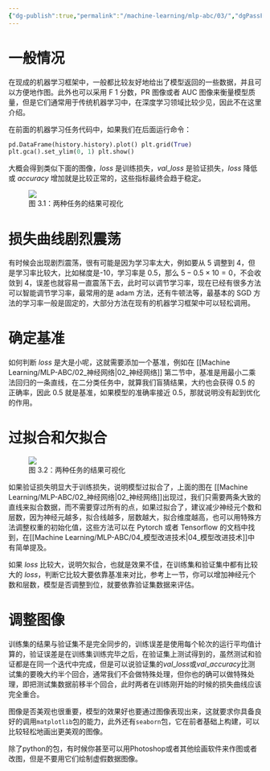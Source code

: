 ```yaml
---
{"dg-publish":true,"permalink":"/machine-learning/mlp-abc/03/","dgPassFrontmatter":true,"created":"2024-01-27T19:51:43.661+08:00"}
---
```


# 一般情况

在现成的机器学习框架中，一般都比较友好地给出了模型返回的一些数据，并且可以方便地作图。此外也可以采用 F 1 分数，PR 图像或者 AUC 图像来衡量模型质量，但是它们通常用于传统机器学习中，在深度学习领域比较少见，因此不在这里介绍。

在前面的机器学习任务代码中，如果我们在后面运行命令：

``` python
pd.DataFrame(history.history).plot() plt.grid(True)
plt.gca().set_ylim(0, 1) plt.show()
```

大概会得到类似下面的图像，$loss$ 是训练损失，$val\_loss$ 是验证损失，$loss$ 降低或 $accuracy$ 增加就是比较正常的，这些指标最终会趋于稳定。

<figure>
<img src="https://s2.loli.net/2023/08/28/TQEfItWzbFSBa4y.jpg"/>
<figcaption>图 3.1：两种任务的结果可视化</figcaption>
</figure>

# 损失曲线剧烈震荡

有时候会出现剧烈震荡，很有可能是因为学习率太大，例如要从 5 调整到 4，但是学习率比较大，比如梯度是-10，学习率是 0.5，那么 $5-0.5×10=0$，不会收敛到 4，误差也就容易一直震荡下去，此时可以调节学习率，现在已经有很多方法可以智能调节学习率，最常用的是 adam 方法，还有牛顿法等，最基本的 SGD 方法的学习率一般是固定的，大部分方法在现有的机器学习框架中可以轻松调用。

# 确定基准

如何判断 $loss$ 是大是小呢，这就需要添加一个基准，例如在 [[Machine Learning/MLP-ABC/02_神经网络\|02_神经网络]] 第二节中，基准是用最小二乘法回归的一条直线，在二分类任务中，就算我们盲猜结果，大约也会获得 0.5 的正确率，因此 0.5 就是基准，如果模型的准确率接近 0.5，那就说明没有起到优化的作用。

# 过拟合和欠拟合

<figure>
<img src="https://s2.loli.net/2023/08/27/QhxLIDJnUZFiMm6.jpg"/>
<figcaption>图 3.2：两种任务的结果可视化</figcaption>
</figure>

如果验证损失明显大于训练损失，说明模型过拟合了，上面的图在 [[Machine Learning/MLP-ABC/02_神经网络\|02_神经网络]]出现过，我们只需要两条大致的直线来拟合数据，而不需要穿过所有的点，如果过拟合了，建议减少神经元个数和层数，因为神经元越多，拟合线越多，层数越大，拟合维度越高，也可以用特殊方法调整权重的初始化值，这些方法可以在 Pytorch 或者 Tensorflow 的文档中找到，在[[Machine Learning/MLP-ABC/04_模型改进技术\|04_模型改进技术]]中有简单提及。

如果 $loss$ 比较大，说明欠拟合，也就是效果不佳，在训练集和验证集中都有比较大的 $loss$，判断它比较大要依靠基准来对比，参考上一节，你可以增加神经元个数和层数，模型是否调整到位，就要依靠验证集数据来评估。

# 调整图像

训练集的结果与验证集不是完全同步的，训练误差是使用每个轮次的运行平均值计算的，验证误差是在训练集训练完毕之后，在验证集上测试得到的，虽然测试和验证都是在同一个迭代中完成，但是可以说验证集的$val\_loss$或$val\_accuracy$比测试集的要晚大约半个回合，通常我们不会做特殊处理，但你也的确可以做特殊处理，即把测试集数据前移半个回合，此时两者在训练刚开始的时候的损失曲线应该完全重合。

图像是否美观也很重要，模型的效果好也要通过图像表现出来，这就要求你具备良好的调用`matplotlib`包的能力，此外还有`seaborn`包，它在前者基础上构建，可以比较轻松地画出更美观的图像。

除了python的包，有时候你甚至可以用Photoshop或者其他绘画软件来作图或者改图，但是不要用它们绘制虚假数据图像。